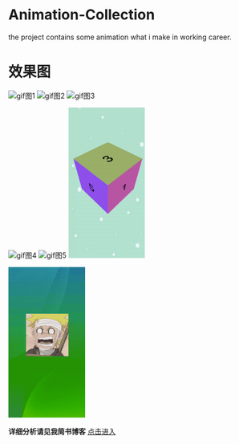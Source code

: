 # Animation-Collection
the project contains some animation what i make in working career.

# 效果图

![gif图1](https://github.com/chenfengxiaoxixi/Animation-Collection/blob/master/gif动画图/yqs.gif)
![gif图2](https://github.com/chenfengxiaoxixi/Animation-Collection/blob/master/gif动画图/recordCD.gif)
![gif图3](https://github.com/chenfengxiaoxixi/Animation-Collection/blob/master/gif动画图/flashing.gif)

![gif图4](https://github.com/chenfengxiaoxixi/Animation-Collection/blob/master/gif动画图/sectorChart.gif)
![gif图5](https://github.com/chenfengxiaoxixi/Animation-Collection/blob/master/gif动画图/airPlaneGame.gif)
![gif图6](https://github.com/chenfengxiaoxixi/Animation-Collection/blob/master/gif动画图/3DViewLayout.gif)

![gif图7](https://github.com/chenfengxiaoxixi/Animation-Collection/blob/master/gif动画图/dragAndRotateView.gif)


**详细分析请见我简书博客**
[点击进入](https://www.jianshu.com/p/15c52986ab6e)
